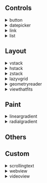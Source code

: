 ## Controls
<details markdown="block">
<summary>button</summary>
<br>

***Button123*** is a container that stacks its children vertically.


</details>
<details markdown="block">
<summary>datepicker</summary><br>
datepicker is a container that stacks its children vertically.


</details>
<details markdown="block">
<summary>link</summary><br>
link is a container that stacks its children vertically.


</details>
<details markdown="block">
<summary>list</summary><br>
list is a container that stacks its children vertically.


</details>

## Layout
<details markdown="block">
<summary>vstack</summary><br>
**VStackKOKOCE** is a view that arranges its children in a vertical line. The alignment parameter determines how the views are aligned horizontally.

> **Note:** Piknova

***Parameters:***

`alignment` (optional) This parameter determines the horizontal alignment of the views within the VStack. It's of type HorizontalAlignment and can take the following values:
* `leading` Aligns the views along the leading edge, which is the left edge in left-to-right languages like English.
* `center` Aligns the views along the center.
* `trailing` Aligns the views along the trailing edge, which is the right edge in left-to-right languages.



> **Default value:** center

`spacing` (optional) This parameter determines the vertical spacing between the views.
> **Default value:** System default spacing

## Examples

*Example 1: How to pickup a Noob*

```xml
<body>
    <foreach repeatCount="8">
    <hstack>
        <rectangle foregroundColor="red"/>
        <rectangle foregroundColor="orange"/>
        <rectangle foregroundColor="red"/>
    </hstack>
    </foreach>
</body>
```

<img src="https://shaffex.com/MagicUiDemo/Help/GitHubAssets/vstack-0.png" alt="KOKOCE ALT" width="250"/>

---


```xml
<body>
    <vstack>
        <circle foregroundColor="red"/>
        <circle foregroundColor="green"/>
        <circle foregroundColor="blue"/>
    </vstack>
</body>
```

<img src="https://shaffex.com/MagicUiDemo/Help/GitHubAssets/vstack-1.png" alt="KOKOCE ALT" width="250"/>

---


```xml
<body>
  <vstack>
      <rectangle foregroundColor="red"/>
      <rectangle foregroundColor="green"/>
      <rectangle foregroundColor="blue"/>
  </vstack>
</body>
```

<img src="https://shaffex.com/MagicUiDemo/Help/GitHubAssets/vstack-2.png" alt="KOKOCE ALT" width="250"/>

---
*Toto je priklad 4*

```xml
<body>
  <hstack>
      <rectangle foregroundColor="yellow"/>
      <vstack>
          <rectangle foregroundColor="red"/>
          <rectangle foregroundColor="green"/>
          <rectangle foregroundColor="blue"/>
      </vstack>
      <rectangle foregroundColor="yellow"/>
  </hstack>
</body>
```

<img src="https://shaffex.com/MagicUiDemo/Help/GitHubAssets/vstack-3.png" alt="KOKOCE ALT" width="250"/>

---

</details>
<details markdown="block">
<summary>hstack</summary><br>
HStack is a container that stacks its children vertically.

## Examples

*Hstack example*

```xml
<body>
    <hstack>
        <circle foregroundColor="red"/>
        <circle foregroundColor="green"/>
        <circle foregroundColor="blue"/>        
    </hstack>
</body>
```

<img src="https://shaffex.com/MagicUiDemo/Help/GitHubAssets/hstack-0.png" alt="KOKOCE ALT" width="250"/>

---


```xml
<body>
  <hstack>
      <rectangle foregroundColor="red"/>
      <rectangle foregroundColor="green"/>
      <rectangle foregroundColor="blue"/>
  </hstack>
</body>
```

<img src="https://shaffex.com/MagicUiDemo/Help/GitHubAssets/hstack-1.png" alt="KOKOCE ALT" width="250"/>

---


```xml
<body>
  <vstack>
      <rectangle foregroundColor="red"/>
      <rectangle foregroundColor="green"/>
      <rectangle foregroundColor="blue"/>
  </vstack>
</body>
```

<img src="https://shaffex.com/MagicUiDemo/Help/GitHubAssets/hstack-2.png" alt="KOKOCE ALT" width="250"/>

---

</details>
<details markdown="block">
<summary>zstack</summary><br>
ZStack is a container that overlays its children, aligning them in both axes.


</details>
<details markdown="block">
<summary>lazyvgrid</summary><br>
**LazyVGrid** is a view that arranges its children in a grid with flexible vertical rows. The alignment and spacing parameters determine how the views are aligned and spaced.

***Parameters:***

`alignment` (optional) This parameter determines the horizontal alignment of the views within the LazyVGrid. It's of type HorizontalAlignment and can take the following values:
* `leading` Aligns the views along the leading edge, which is the left edge in left-to-right languages like English.
* `center` Aligns the views along the center.
* `trailing` Aligns the views along the trailing edge, which is the right edge in left-to-right languages.
> **Default value:** center

`spacing` (optional) This parameter determines the vertical spacing between the rows in the grid.
> **Default value:** System default spacing

`columns` (optional) This parameter determines the grid structure. It's an array of GridItem objects that describe the layout of the grid's columns.

`gridItems` (optional) This parameter determines the grid structure. It's an array of GridItem objects that describe the layout of the grid's columns.
* `adaptive` text `minimum` `maximum` `spacing` `alignment`
* `flexible` text
* `fixed` text


> **Note:** You need to specify columns or gridItems


</details>
<details markdown="block">
<summary>geometryreader</summary><br>
ZStack is a container that overlays its children, aligning them in both axes.


</details>
<details markdown="block">
<summary>viewthatfits</summary><br>
ZStack is a container that overlays its children, aligning them in both axes.


</details>

## Paint
<details markdown="block">
<summary>lineargradient</summary><br>
ZStack is a container that overlays its children, aligning them in both axes.


</details>
<details markdown="block">
<summary>radialgradient</summary><br>
ZStack is a container that overlays its children, aligning them in both axes.


</details>

## Others

## Custom
<details markdown="block">
<summary>scrollingtext</summary><br>
ZStack is a container that overlays its children, aligning them in both axes.


</details>
<details markdown="block">
<summary>webview</summary><br>
ZStack is a container that overlays its children, aligning them in both axes.


</details>
<details markdown="block">
<summary>videoview</summary><br>
ZStack is a container that overlays its children, aligning them in both axes.


</details>
